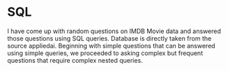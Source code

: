 # SQL
I have come up with random questions on IMDB Movie data and answered those questions using SQL queries.
Database is directly taken from the source appliedai.
Beginning with simple questions that can be answered using simple queries, we proceeded to asking complex but frequent questions that require complex nested queries.

